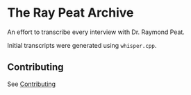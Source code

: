 # The Ray Peat Archive

An effort to transcribe every interview with Dr. Raymond Peat.

Initial transcripts were generated using `whisper.cpp`.

## Contributing

See [Contributing](./CONTRIBUTING.md)